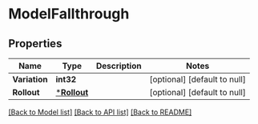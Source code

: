 # ModelFallthrough

## Properties
Name | Type | Description | Notes
------------ | ------------- | ------------- | -------------
**Variation** | **int32** |  | [optional] [default to null]
**Rollout** | [***Rollout**](Rollout.md) |  | [optional] [default to null]

[[Back to Model list]](../README.md#documentation-for-models) [[Back to API list]](../README.md#documentation-for-api-endpoints) [[Back to README]](../README.md)


